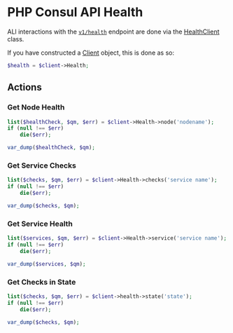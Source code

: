 # PHP Consul API Health

ALl interactions with the [`v1/health`](https://www.consul.io/docs/agent/http/health.html) endpoint are done
via the [HealthClient](../src/Health/HealthClient.php) class.

If you have constructed a [Client](../src/Client.php) object, this is done as so:

```php
$health = $client->Health;
```

## Actions

### Get Node Health

```php
list($healthCheck, $qm, $err) = $client->Health->node('nodename');
if (null !== $err)
    die($err);

var_dump($healthCheck, $qm);
```

### Get Service Checks

```php
list($checks, $qm, $err) = $client->Health->checks('service name');
if (null !== $err)
    die($err);

var_dump($checks, $qm);
```

### Get Service Health

```php
list($services, $qm, $err) = $client->Health->service('service name');
if (null !== $err)
    die($err);

var_dump($services, $qm);
```

### Get Checks in State

```php
list($checks, $qm, $err) = $client->health->state('state');
if (null !== $err)
    die($err);

var_dump($checks, $qm);
```